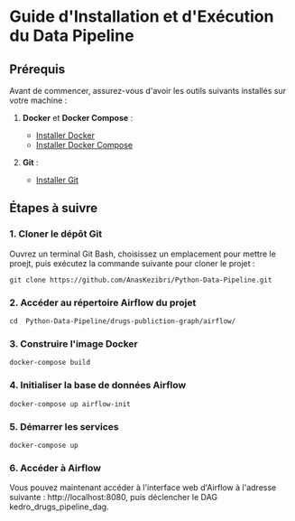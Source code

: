 # Guide d'Installation et d'Exécution du Data Pipeline

## Prérequis

Avant de commencer, assurez-vous d'avoir les outils suivants installés sur votre machine :

1. **Docker** et **Docker Compose** :
   - [Installer Docker](https://docs.docker.com/get-docker/)
   - [Installer Docker Compose](https://docs.docker.com/compose/install/)

2. **Git** :
   - [Installer Git](https://git-scm.com/book/en/v2/Getting-Started-Installing-Git)

## Étapes à suivre

### 1. Cloner le dépôt Git
Ouvrez un terminal Git Bash, choisissez un emplacement pour mettre le proejt, puis exécutez la commande suivante pour cloner le projet :
```
git clone https://github.com/AnasKezibri/Python-Data-Pipeline.git
```

### 2. Accéder au répertoire Airflow du projet
```
cd  Python-Data-Pipeline/drugs-publiction-graph/airflow/
```

### 3. Construire l'image Docker
```
docker-compose build
```

### 4. Initialiser la base de données Airflow
```
docker-compose up airflow-init
```

### 5. Démarrer les services
```
docker-compose up
```

### 6. Accéder à Airflow
Vous pouvez maintenant accéder à l'interface web d'Airflow à l'adresse suivante : http://localhost:8080, puis déclencher le DAG kedro_drugs_pipeline_dag.






